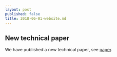 ```yaml
---
layout: post
published: false
title: 2018-06-01-website.md
---
```

## New technical paper 

 We have published a new technical paper, see [paper](http://www.sand-project.nl/papers/).